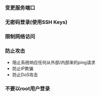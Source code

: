 ### 变更服务端口
### 无密码登录(使用SSH Keys)
### 限制网络访问 
### 防止攻击 
* 阻止系统响应任何从外部/内部来的ping请求
* 防止IP欺骗 
* 防止DoS攻击 
### 不要以root用户登录
